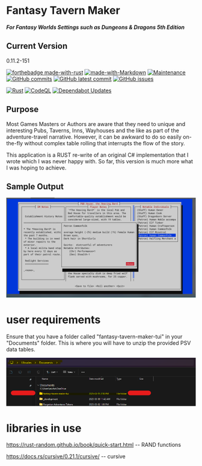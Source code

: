 
# Fantasy Tavern Maker

***For Fantasy Worlds Settings such as Dungeons & Dragons 5th Edition***

## Current Version

0.11.2-151

[![forthebadge made-with-rust](http://ForTheBadge.com/images/badges/made-with-rust.svg)](https://www.rust-lang.org/)
[![made-with-Markdown](https://img.shields.io/badge/Made%20with-Markdown-1f425f.svg)](http://commonmark.org)
[![Maintenance](https://img.shields.io/badge/Maintained%3F-yes-green.svg)](https://GitHub.com/MichelV69/fantasy-tavern-maker-tui/graphs/commit-activity)
[![GitHub commits](https://badgen.net/github/commits/MichelV69/fantasy-tavern-maker-tui)](https://GitHub.com/MichelV69/fantasy-tavern-maker-tui/commit/)
[![GitHub latest commit](https://badgen.net/github/last-commit/MichelV69/fantasy-tavern-maker-tui)](https://GitHub.com/MichelV69/fantasy-tavern-maker-tui/commit/)
[![GitHub issues](https://img.shields.io/github/issues/MichelV69/fantasy-tavern-maker-tui.svg)](https://GitHub.com/MichelV69/fantasy-tavern-maker-tui/issues/)

[![Rust](https://github.com/MichelV69/fantasy-tavern-maker-tui/actions/workflows/rust.yml/badge.svg)](https://github.com/MichelV69/fantasy-tavern-maker-tui/actions/workflows/rust.yml)
[![CodeQL](https://github.com/MichelV69/fantasy-tavern-maker-tui/actions/workflows/github-code-scanning/codeql/badge.svg)](https://github.com/MichelV69/fantasy-tavern-maker-tui/actions/workflows/github-code-scanning/codeql)
[![Dependabot Updates](https://github.com/MichelV69/fantasy-tavern-maker-tui/actions/workflows/dependabot/dependabot-updates/badge.svg)](https://github.com/MichelV69/fantasy-tavern-maker-tui/actions/workflows/dependabot/dependabot-updates)

## Purpose

Most Games Masters or Authors are aware that they need to unique and
interesting Pubs, Taverns, Inns, Wayhouses and the like as part of the
adventure-travel narrative. However, it can be awkward to do so easily
on-the-fly without complex table rolling that interrupts the flow of the story.

This application is a RUST re-write of an original C# implementation
that I wrote which I was never happy with. So far, this version is much
more what I was hoping to achieve.

## Sample Output

![screenshot of example TUI output](content/2025-apr-13-example.png)

# user requirements

Ensure that you have a folder called "fantasy-tavern-maker-tui" in your "Documents" folder.
This is where you will have to unzip the provided PSV data tables.

![screenshot of example data folder](content/2025-mar-15-doc-folder.png)

# libraries in use

https://rust-random.github.io/book/quick-start.html -- RAND functions

https://docs.rs/cursive/0.21.1/cursive/ -- cursive

